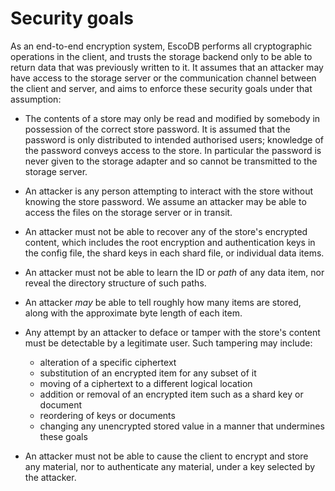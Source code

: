 # Security goals

As an end-to-end encryption system, EscoDB performs all cryptographic operations
in the client, and trusts the storage backend only to be able to return data
that was previously written to it. It assumes that an attacker may have access
to the storage server or the communication channel between the client and
server, and aims to enforce these security goals under that assumption:

- The contents of a store may only be read and modified by somebody in
  possession of the correct store password. It is assumed that the password is
  only distributed to intended authorised users; knowledge of the password
  conveys access to the store. In particular the password is never given to the
  storage adapter and so cannot be transmitted to the storage server.

- An attacker is any person attempting to interact with the store without
  knowing the store password. We assume an attacker may be able to access the
  files on the storage server or in transit.

- An attacker must not be able to recover any of the store's encrypted content,
  which includes the root encryption and authentication keys in the config file,
  the shard keys in each shard file, or individual data items.

- An attacker must not be able to learn the ID or _path_ of any data item, nor
  reveal the directory structure of such paths.

- An attacker _may_ be able to tell roughly how many items are stored, along
  with the approximate byte length of each item.

- Any attempt by an attacker to deface or tamper with the store's content must
  be detectable by a legitimate user. Such tampering may include:
  - alteration of a specific ciphertext
  - substitution of an encrypted item for any subset of it
  - moving of a ciphertext to a different logical location
  - addition or removal of an encrypted item such as a shard key or document
  - reordering of keys or documents
  - changing any unencrypted stored value in a manner that undermines these
    goals

- An attacker must not be able to cause the client to encrypt and store any
  material, nor to authenticate any material, under a key selected by the
  attacker.
